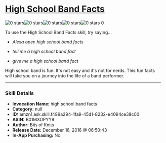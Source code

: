 # [High School Band Facts](http://alexa.amazon.com/#skills/amzn1.ask.skill.f499a294-1fa9-45d1-8232-e4094ce38c00)
![0 stars](../../images/ic_star_border_black_18dp_1x.png)![0 stars](../../images/ic_star_border_black_18dp_1x.png)![0 stars](../../images/ic_star_border_black_18dp_1x.png)![0 stars](../../images/ic_star_border_black_18dp_1x.png)![0 stars](../../images/ic_star_border_black_18dp_1x.png) 0

To use the High School Band Facts skill, try saying...

* *Alexa open high school band facts*

* *tell me a high school band fact*

* *give me a high school band fact*

High school band is fun. It's not easy and it's not for nerds. This fun facts will take you on a journey into the life of a band performer.

***

### Skill Details

* **Invocation Name:** high school band facts
* **Category:** null
* **ID:** amzn1.ask.skill.f499a294-1fa9-45d1-8232-e4094ce38c00
* **ASIN:** B01MXOPYY9
* **Author:** Bits of Knits
* **Release Date:** December 16, 2016 @ 06:50:43
* **In-App Purchasing:** No
